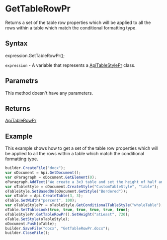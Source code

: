# GetTableRowPr

Returns a set of the table row properties which will be applied to all the rows within a table which match the conditional formatting type.

## Syntax

expression.GetTableRowPr();

`expression` - A variable that represents a [ApiTableStylePr](../ApiTableStylePr.md) class.

## Parametrs

This method doesn't have any parameters.

## Returns

[ApiTableRowPr](../../ApiTableRowPr/ApiTableRowPr.md)

## Example

This example shows how to get a set of the table row properties which will be applied to all the rows within a table which match the conditional formatting type.

```javascript
builder.CreateFile("docx");
var oDocument = Api.GetDocument();
var oParagraph = oDocument.GetElement(0);
oParagraph.AddText("We create a 3x3 table and set the height of half an inch to all the rows:");
var oTableStyle = oDocument.CreateStyle("CustomTableStyle", "table");
oTableStyle.SetBasedOn(oDocument.GetStyle("Bordered"));
var oTable = Api.CreateTable(3, 3);
oTable.SetWidth("percent", 100);
var oTableStylePr = oTableStyle.GetConditionalTableStyle("wholeTable");
oTable.SetTableLook(true, true, true, true, true, true);
oTableStylePr.GetTableRowPr().SetHeight("atLeast", 720);
oTable.SetStyle(oTableStyle);
oDocument.Push(oTable);
builder.SaveFile("docx", "GetTableRowPr.docx");
builder.CloseFile();
```